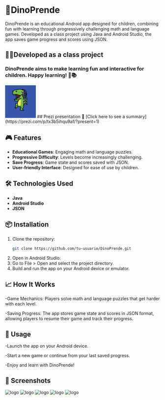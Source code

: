 
# 🦖DinoPrende

DinoPrende is an educational Android app designed for children, combining fun with learning through progressively challenging math and language games. Developed as a class project using Java and Android Studio, the app saves game progress and scores using JSON.


## 👨‍🏫Developed as a class project
### DinoPrende aims to make learning fun and interactive for children. Happy learning! 🦖📚

<img src="/dinoprendeImg/logo.PNG" alt="logo" width="100" heigth="100"/>
## Prezi presentation
🔗 [Click here to see a summary](https://prezi.com/p/tx3b5ihqu9af/?present=1)


## 🎮 Features

- **Educational Games**: Engaging math and language puzzles.
- **Progressive Difficulty**: Levels become increasingly challenging.
- **Save Progress**: Game state and scores saved with JSON.
- **User-friendly Interface**: Designed for ease of use by children.

## 🛠 Technologies Used

- **Java**
- **Android Studio**
- **JSON**

## 📦 Installation

1. Clone the repository:
   ```bash
   git clone https://github.com/tu-usuario/DinoPrende.git
   
2. Open in Android Studio:
3. Go to File > Open and select the project directory.
4. Build and run the app on your Android device or emulator.

## 📈 How It Works

-Game Mechanics: Players solve math and language puzzles that get harder with each level.

-Saving Progress: The app stores game state and scores in JSON format, allowing players to resume their game and track their progress.

## 🚀 Usage
-Launch the app on your Android device.

-Start a new game or continue from your last saved progress.

-Enjoy and learn with DinoPrende!

## 📸 Screenshots
<img src="/dinoprendeImg/numbers.PNG" alt="logo" width="100" heigth="100"/>
<img src="/dinoprendeImg/over.PNG" alt="logo" width="100" heigth="100"/>
<img src="/dinoprendeImg/puntos.PNG" alt="logo" width="100" heigth="100"/>
<img src="/dinoprendeImg/letters.PNG" alt="logo" width="100" heigth="100"/>
<img src="/dinoprendeImg/landscape.PNG" alt="logo" width="100" heigth="100"/>
